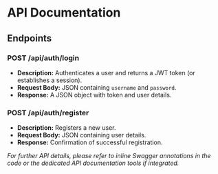 # API Documentation

## Endpoints

### POST /api/auth/login
- **Description:** Authenticates a user and returns a JWT token (or establishes a session).
- **Request Body:** JSON containing `username` and `password`.
- **Response:** A JSON object with token and user details.

### POST /api/auth/register
- **Description:** Registers a new user.
- **Request Body:** JSON containing user details.
- **Response:** Confirmation of successful registration.

_For further API details, please refer to inline Swagger annotations in the code or the dedicated API documentation tools if integrated._
